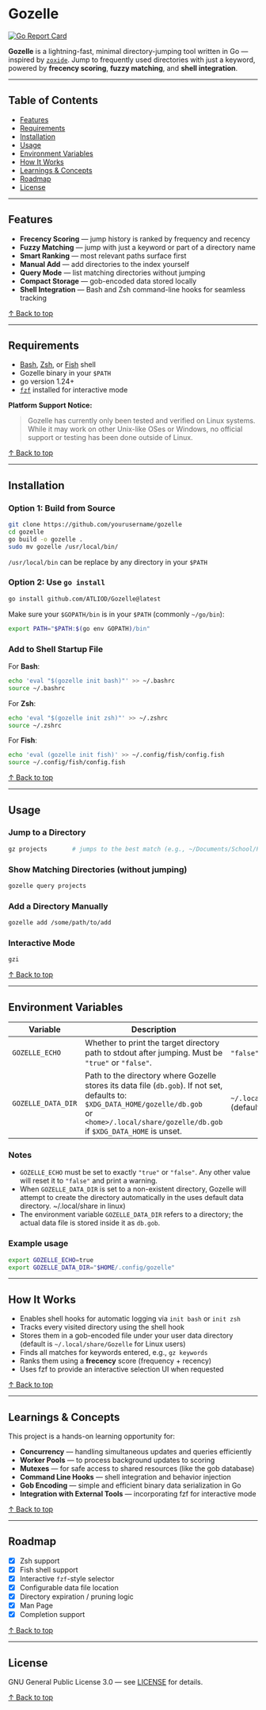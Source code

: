 # Gozelle

[![Go Report Card](https://goreportcard.com/badge/github.com/cyber-mountain-man/statistical-go?t=1)](https://goreportcard.com/report/github.com/cyber-mountain-man/statistical-go)

**Gozelle** is a lightning-fast, minimal directory-jumping tool written in Go — inspired by [`zoxide`](https://github.com/ajeetdsouza/zoxide). Jump to frequently used directories with just a keyword, powered by **frecency scoring**, **fuzzy matching**, and **shell integration**.

---

## Table of Contents

- [Features](#Features)
- [Requirements](#Requirements)
- [Installation](#Installation)
- [Usage](#Usage)
- [Environment Variables](#Environment-Variables)
- [How It Works](#How-it-works)
- [Learnings & Concepts](#Learnings--concepts)
- [Roadmap](#Roadmap)
- [License](#License)

---

## Features

- **Frecency Scoring** — jump history is ranked by frequency and recency  
- **Fuzzy Matching** — jump with just a keyword or part of a directory name  
- **Smart Ranking** — most relevant paths surface first  
- **Manual Add** — add directories to the index yourself  
- **Query Mode** — list matching directories without jumping  
- **Compact Storage** — gob-encoded data stored locally  
- **Shell Integration** — Bash and Zsh command-line hooks for seamless tracking

[↑ Back to top](#Gozelle)

---

## Requirements

- [Bash](https://www.gnu.org/software/bash/), [Zsh](https://www.zsh.org/), or [Fish](https://fishshell.com/) shell  
- Gozelle binary in your `$PATH`  
- go version 1.24+
- [`fzf`](https://github.com/junegunn/fzf) installed for interactive mode

**Platform Support Notice:**  
> Gozelle has currently only been tested and verified on Linux systems. While it may work on other Unix-like OSes or Windows, no official support or testing has been done outside of Linux.


[↑ Back to top](#Gozelle)

---

## Installation

### Option 1: Build from Source

```bash
git clone https://github.com/yourusername/gozelle
cd gozelle
go build -o gozelle .
sudo mv gozelle /usr/local/bin/
```
`/usr/local/bin` can be replace by any directory in your `$PATH`

### Option 2: Use `go install`

```bash
go install github.com/ATLIOD/Gozelle@latest
```

Make sure your `$GOPATH/bin` is in your `$PATH` (commonly `~/go/bin`):

```bash
export PATH="$PATH:$(go env GOPATH)/bin"
```

### Add to Shell Startup File

For **Bash**:

```bash
echo 'eval "$(gozelle init bash)"' >> ~/.bashrc
source ~/.bashrc
```

For **Zsh**:

```bash
echo 'eval "$(gozelle init zsh)"' >> ~/.zshrc
source ~/.zshrc
```

For **Fish**:

```bash
echo 'eval (gozelle init fish)' >> ~/.config/fish/config.fish
source ~/.config/fish/config.fish
```

[↑ Back to top](#Gozelle)

---

## Usage

### Jump to a Directory

```bash
gz projects       # jumps to the best match (e.g., ~/Documents/School/Programming/projects)
```

### Show Matching Directories (without jumping)

```bash
gozelle query projects
```

### Add a Directory Manually

```bash
gozelle add /some/path/to/add
```
### Interactive Mode
```bash
gzi
```

[↑ Back to top](#Gozelle)

---
## Environment Variables

| Variable          | Description                                                                                 | Default                                                                                           |
|-------------------|---------------------------------------------------------------------------------------------|-------------------------------------------------------------------------------------------------|
| `GOZELLE_ECHO`    | Whether to print the target directory path to stdout after jumping. Must be `"true"` or `"false"`. | `"false"` (default)                                                                             |
| `GOZELLE_DATA_DIR`| Path to the directory where Gozelle stores its data file (`db.gob`). If not set, defaults to: <br> `$XDG_DATA_HOME/gozelle/db.gob` <br> or `<home>/.local/share/gozelle/db.gob` if `$XDG_DATA_HOME` is unset. | `~/.local/share/gozelle/db.gob` (default)                                                       |

### Notes

- `GOZELLE_ECHO` must be set to exactly `"true"` or `"false"`. Any other value will reset it to `"false"` and print a warning.
- When `GOZELLE_DATA_DIR` is set to a non-existent directory, Gozelle will attempt to create the directory automatically in the uses default data directory. ~/.local/share in linux)
- The environment variable `GOZELLE_DATA_DIR` refers to a directory; the actual data file is stored inside it as `db.gob`.

### Example usage

```bash
export GOZELLE_ECHO=true
export GOZELLE_DATA_DIR="$HOME/.config/gozelle"
```

---

## How It Works

- Enables shell hooks for automatic logging via `init bash` or `init zsh`  
- Tracks every visited directory using the shell hook  
- Stores them in a gob-encoded file under your user data directory (default is `~/.local/share/Gozelle` for Linux users)  
- Finds all matches for keywords entered, e.g., `gz keywords`  
- Ranks them using a **frecency** score (frequency + recency)
- Uses fzf to provide an interactive selection UI when requested

[↑ Back to top](#Gozelle)

---

## Learnings & Concepts

This project is a hands-on learning opportunity for:

- **Concurrency** — handling simultaneous updates and queries efficiently  
- **Worker Pools** — to process background updates to scoring  
- **Mutexes** — for safe access to shared resources (like the gob database)  
- **Command Line Hooks** — shell integration and behavior injection  
- **Gob Encoding** — simple and efficient binary data serialization in Go
- **Integration with External Tools** — incorporating fzf for interactive mode

[↑ Back to top](#Gozelle)

---

## Roadmap

- [X] Zsh support  
- [X] Fish shell support  
- [X] Interactive `fzf`-style selector  
- [X] Configurable data file location  
- [X] Directory expiration / pruning logic  
- [X] Man Page  
- [X] Completion support

[↑ Back to top](#Gozelle)

---

## License


GNU General Public License 3.0 — see [LICENSE](LICENSE) for details.


[↑ Back to top](#Gozelle)

